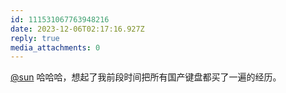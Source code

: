 ```yaml
---
id: 111531067763948216
date: 2023-12-06T02:17:16.927Z
reply: true
media_attachments: 0
---
```


[@sun](https://jiong.us/@sun) 哈哈哈，想起了我前段时间把所有国产键盘都买了一遍的经历。

